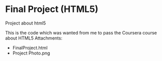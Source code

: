 # Final Project (HTML5)
Project about html5


This is the code which was wanted from me to pass the Coursera course about HTML5
Attachments:

<ul>
<li>FinalProject.html</li>


<li>Project Photo.png</li>
</ul>
